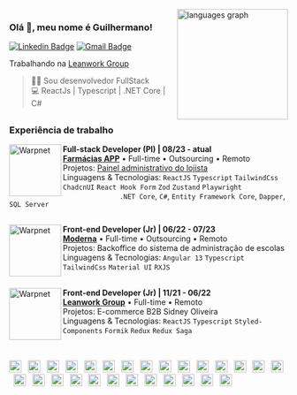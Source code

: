 <!-- Top langs card -->
<img align='right' src="https://github-readme-stats.vercel.app/api/top-langs?username=guilhermanosilva&locale=pt-br&hide_title=false&layout=compact&card_width=320&langs_count=5&theme=github_dark&hide_border=false&order=2&border_color=333333&text_color=cccccc&title_color=cccccc" height="200" alt="languages graph"  />

### Olá 👋, meu nome é Guilhermano!

<!-- Links badge -->
[![Linkedin Badge](https://img.shields.io/badge/-LinkedIn-154c79?style=flat-square&logo=Linkedin&logoColor=white&link=https://www.linkedin.com/in/guilhermanosilva/)](https://www.linkedin.com/in/guilhermanosilva/)
[![Gmail Badge](https://img.shields.io/badge/-guilhermanodev@gmail.com-D93025?style=flat-square&logo=Gmail&logoColor=white&link=mailto:guilhermanodev@gmail.com)](mailto:guilhermanodev@gmail.com)

Trabalhando na [Leanwork Group](https://www.leanwork.com.br/)<br/> 

> 👩‍💻 Sou desenvolvedor FullStack<br/> 
> 💻 ReactJs | Typescript | .NET Core | C#

<!-- [![Personal Badge](https://img.shields.io/badge/-Website-6633cc?style=flat-square&logo=Me&logoColor=white&link=https://www.guilhermanosilva.com/)](https://guilhermanosilva.com/) -->

##

### Experiência de trabalho

<!-- Leanwork group link logo -->
[<img align="left" height="94px" width="94px" alt="Warpnet" src="https://media.licdn.com/dms/image/v2/C4D0BAQHyEZH9yIkdMA/company-logo_100_100/company-logo_100_100/0/1660671072293/leanworkgroup_logo?e=1738800000&v=beta&t=gxZU1Yu8zsnlUjJGHn9-7kVh2c5GfHxcX7a-b_JeGc4"/>](https://www.leanwork.com.br/)

<!-- Experiência 3 -->
**Full-stack Developer (Pl) | 08/23 - atual** \
[**Farmácias APP**](https://www.farmaciasapp.com.br/) • Full-time • Outsourcing • Remoto \
Projetos: [Painel administrativo do lojista](https://lojista.farmaciasapp.com.br/) \
Linguagens & Tecnologias: `ReactJS` `Typescript` `TailwindCss` `ChadcnUI` `React Hook Form` `Zod` `Zustand` `Playwright` \
&nbsp;&nbsp;&nbsp;&nbsp;&nbsp;&nbsp;&nbsp;&nbsp;&nbsp;&nbsp;&nbsp;&nbsp;&nbsp;&nbsp;&nbsp;&nbsp;&nbsp;&nbsp;&nbsp;&nbsp;&nbsp;&nbsp;&nbsp;&nbsp;&nbsp;
`.NET Core`, `C#`, `Entity Framework Core`, `Dapper`, `SQL Server`

##

<!-- Leanwork group link logo -->
[<img align="left" height="94px" width="94px" alt="Warpnet" src="https://media.licdn.com/dms/image/v2/C4D0BAQHyEZH9yIkdMA/company-logo_100_100/company-logo_100_100/0/1660671072293/leanworkgroup_logo?e=1738800000&v=beta&t=gxZU1Yu8zsnlUjJGHn9-7kVh2c5GfHxcX7a-b_JeGc4"/>](https://www.leanwork.com.br/)

<!-- Experiência 2 -->
**Front-end Developer (Jr) | 06/22 - 07/23** \
[**Moderna**](https://www.moderna.com.br/) • Full-time • Outsourcing • Remoto \
Projetos: Backoffice do sistema de administração de escolas \
Linguagens & Tecnologias: `Angular 13` `Typescript` `TailwindCss` `Material UI` `RXJS`

##

<!-- Leanwork group link logo -->
[<img align="left" height="94px" width="94px" alt="Warpnet" src="https://media.licdn.com/dms/image/v2/C4D0BAQHyEZH9yIkdMA/company-logo_100_100/company-logo_100_100/0/1660671072293/leanworkgroup_logo?e=1738800000&v=beta&t=gxZU1Yu8zsnlUjJGHn9-7kVh2c5GfHxcX7a-b_JeGc4"/>](https://www.leanwork.com.br/)

<!-- Experiência 1 -->
**Front-end Developer (Jr) | 11/21 - 06/22** \
[**Leanwork Group**](https://www.leanwork.com.br/) • Full-time • Remoto \
Projetos: E-commerce B2B Sidney Oliveira \
Linguagens & Tecnologias: `ReactJS` `Typescript` `Styled-Components` `Formik` `Redux` `Redux Saga`
<br/>
<br/>

##

<div align="left">
  <img src="https://cdn.jsdelivr.net/gh/devicons/devicon/icons/javascript/javascript-original.svg" height="22" alt="javascript logo"  />
  <img width="4" />
  <img src="https://cdn.jsdelivr.net/gh/devicons/devicon/icons/typescript/typescript-original.svg" height="22" alt="typescript logo"  />
  <img width="4" />
  <img src="https://cdn.jsdelivr.net/gh/devicons/devicon/icons/react/react-original.svg" height="22" alt="react logo"  />
  <img width="4" />
  <img src="https://cdn.jsdelivr.net/gh/devicons/devicon/icons/nextjs/nextjs-original.svg" height="22" alt="nextjs logo"  />
  <img width="4" />
  <img src="https://cdn.jsdelivr.net/gh/devicons/devicon/icons/storybook/storybook-original.svg" height="22" alt="storybook logo"  />
  <img width="4" />
  <img src="https://cdn.jsdelivr.net/gh/devicons/devicon/icons/nodejs/nodejs-original.svg" height="22" alt="nodejs logo"  />
  <img width="4" />
  <img src="https://cdn.jsdelivr.net/gh/devicons/devicon/icons/nestjs/nestjs-original.svg" height="22" alt="nestjs logo"  />
  <img width="4" />
  <img src="https://cdn.jsdelivr.net/gh/devicons/devicon/icons/jest/jest-plain.svg" height="22" alt="jest logo"  />
  <img width="4" />
  <img src="https://cdn.jsdelivr.net/gh/devicons/devicon/icons/azure/azure-original.svg" height="22" alt="azure logo"  />
  <img width="4" />
  <img src="https://cdn.jsdelivr.net/gh/devicons/devicon/icons/angularjs/angularjs-original.svg" height="22" alt="angularjs logo"  />
  <img width="4" />
  <img src="https://cdn.jsdelivr.net/gh/devicons/devicon/icons/csharp/csharp-original.svg" height="22" alt="csharp logo"  />
  <img width="4" />
  <img src="https://cdn.jsdelivr.net/gh/devicons/devicon/icons/css3/css3-original.svg" height="22" alt="css3 logo"  />
  <img width="4" />
  <img src="https://cdn.jsdelivr.net/gh/devicons/devicon/icons/dot-net/dot-net-original.svg" height="22" alt="dot-net logo"  />
  <img width="4" />
  <img src="https://cdn.jsdelivr.net/gh/devicons/devicon/icons/eslint/eslint-original.svg" height="22" alt="eslint logo"  />
  <img width="4" />
  <img src="https://cdn.jsdelivr.net/gh/devicons/devicon/icons/express/express-original.svg" height="22" alt="express logo"  />
  <img width="4" />
  <img src="https://cdn.jsdelivr.net/gh/devicons/devicon/icons/figma/figma-original.svg" height="22" alt="figma logo"  />
  <img width="4" />
  <img src="https://cdn.jsdelivr.net/gh/devicons/devicon/icons/git/git-original.svg" height="22" alt="git logo"  />
  <img width="4" />
  <img src="https://cdn.jsdelivr.net/gh/devicons/devicon/icons/materialui/materialui-original.svg" height="22" alt="materialui logo"  />
  <img width="4" />
  <img src="https://cdn.jsdelivr.net/gh/devicons/devicon/icons/npm/npm-original-wordmark.svg" height="22" alt="npm logo"  />
  <img width="4" />
  <img src="https://cdn.jsdelivr.net/gh/devicons/devicon/icons/redux/redux-original.svg" height="22" alt="redux logo"  />
  <img width="4" />
  <img src="https://cdn.jsdelivr.net/gh/devicons/devicon/icons/slack/slack-original.svg" height="22" alt="slack logo"  />
  <img width="4" />
  <img src="https://cdn.jsdelivr.net/gh/devicons/devicon/icons/tailwindcss/tailwindcss-original-wordmark.svg" height="22" alt="tailwindcss logo"  />
  <img width="4" />
  <img src="https://cdn.jsdelivr.net/gh/devicons/devicon/icons/trello/trello-plain.svg" height="22" alt="trello logo"  />
  <img width="4" />
  <img src="https://cdn.jsdelivr.net/gh/devicons/devicon/icons/visualstudio/visualstudio-plain.svg" height="22" alt="visualstudio logo"  />
  <img width="4" />
  <img src="https://cdn.jsdelivr.net/gh/devicons/devicon/icons/vscode/vscode-original.svg" height="22" alt="vscode logo"  />
  <img width="4" />
  <img src="https://cdn.jsdelivr.net/gh/devicons/devicon/icons/microsoftsqlserver/microsoftsqlserver-plain.svg" height="22" alt="microsoftsqlserver logo"  />
  <img width="4" />
  <img src="https://cdn.jsdelivr.net/gh/devicons/devicon/icons/postgresql/postgresql-original.svg" height="22" alt="postgresql logo"  />
</div>
